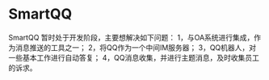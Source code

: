 # SmartQQ
SmartQQ 暂时处于开发阶段，主要想解决如下问题：
1，与OA系统进行集成，作为消息推送的工具之一；
2，将QQ作为一个中间IM服务器；
3，QQ机器人，对一些基本工作进行自动答复；
4，QQ消息收集，并进行主题消息，及时收集员工的诉求。
